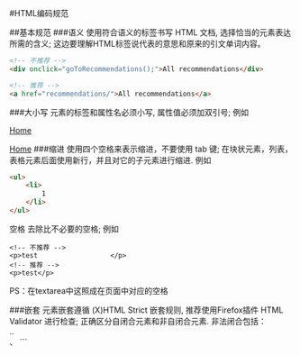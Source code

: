#HTML编码规范

##基本规范
###语义
使用符合语义的标签书写 HTML 文档, 选择恰当的元素表达所需的含义;
这边要理解HTML标签说代表的意思和原来的引文单词内容。
```HTML
<!-- 不推荐 -->
<div onclick="goToRecommendations();">All recommendations</div>
```
```HTML
<!-- 推荐 -->
<a href="recommendations/">All recommendations</a>
```

###大小写
元素的标签和属性名必须小写, 属性值必须加双引号; 例如

<!-- 不推荐 -->
<A HREF='/'>Home</A>
<!-- 推荐 -->
<a href="/">Home</a>
###缩进
使用四个空格来表示缩进，不要使用 tab 键;
在块状元素，列表，表格元素后面使用新行，并且对它的子元素进行缩进.
例如
```HTML
<ul>
    <li>
        1
    </li>
</ul>
```
空格
去除比不必要的空格; 例如
```
<!-- 不推荐 -->
<p>test                  </p>
<!-- 推荐 -->
<p>test</p>
```
PS：在textarea中这照成在页面中对应的空格

###嵌套
元素嵌套遵循 (X)HTML Strict 嵌套规则, 推荐使用Firefox插件 HTML Validator 进行检查;
正确区分自闭合元素和非自闭合元素. 非法闭合包括：<br>..</br>、<script />、<iframe />, 
非法闭合会导致页面嵌套错误问题;
```
<!-- 不推荐 -->
<title>Test</title>
<article>This is only a test.
```

```
<!-- 推荐 -->
<!DOCTYPE html>
<meta charset="utf-8">
<title>Test</title>
<article>This is only a test.</article>
```
###引号
使用双引号来标识 html 的属性; 例如
```
<!-- 不推荐 -->
<a class='maia-button maia-button-secondary'>Sign in</a>
```

```
<!-- 推荐 -->
<a class="maia-button maia-button-secondary">Sign in</a>
```
PS：注意在json中能使用双引号

###自定义属性
通过给元素设置自定义属性来存放与 JavaScript 交互的数据, 
属性名格式为 data-xx (例如：data-lazyload-url)

###DOCTYPE
页面文档类型统一使用HTML5 DOCTYPE. 代码如下：
```
<!doctype html>
```

###编码
声明方法遵循HTML5的规范.推荐使用 utf-8 编码.
```
<meta charset="utf-8" />
```

###注释
建议对超过10行的页面模块进行注释, 以降低开发人员的嵌套成本和后期的维护成本. 例如：
```
<div id="sample">
    ...
</div> <!-- #sample END -->
<div class="sample">
    ...
</div> <!-- .sample END -->
```

协议
如果链接和当前页面一致则忽略链接的协议部分，例如
```
<!-- 不推荐 -->
<script src="http://www.taobao.com/fp.js"></script>
<!-- 推荐 -->
<script src="//www.taobao.com/fp.js"></script>
/* 不推荐 */
.example {
  background: url(http://www.taobao.com/fp.css);
}
/* 推荐 */
.example {
  background: url(//www.taobao.com/fp.css);
}
```

###TODO
使用 TODO 来标记待做事情，便于后期搜索.
在 TODO 后添加 (姓名或邮件) 来表示分类.
例如
```
<!-- TODO(yiminghe): remove duplicate tag -->
<p><span>2</span></p>
```

###焦点分离
将表现，行为和结构分离：不要在 html 和模板中加入除了结构以外的东西.
在文档中引入尽可能少的样式和脚本。比较少的样式文件和脚本会使得网站响应速度变慢。

```
<!-- 不推荐 -->
<!DOCTYPE html>
<title>HTML sucks</title>
<link rel="stylesheet" href="base.css" media="screen">
<link rel="stylesheet" href="grid.css" media="screen">
<link rel="stylesheet" href="print.css" media="print">
<h1 style="font-size: 1em;">HTML sucks</h1>
<p>I’ve read about this on a few sites but now I’m sure:
  <u>HTML is stupid!!1</u>
<center>I can’t believe there’s no way to control the styling of
  my website without doing everything all over again!</center>
 ```
 
 ```
<!-- 推荐 -->
<!DOCTYPE html>
<title>My first CSS-only redesign</title>
<link rel="stylesheet" href="default.css">
<h1>My first CSS-only redesign</h1>
<p>I’ve read about this on a few sites but today I’m actually
  doing it: separating concerns and avoiding anything in the HTML of
  my website that is presentational.
<p>It’s awesome!
```
##元素
###结构性元素
p 表示段落. 只能包含内联元素, 不能包含块级元素;
div 本身无特殊含义, 可用于布局. 几乎可以包含任何元素;
br 表示换行符;
hr 表示水平分割线;
h1-h6 表示标题. 其中 h1 用于表示当前页面最重要的内容的标题;
blockquote 表示引用, 可以包含多个段落. 请勿纯粹为了缩进而使用 blockquote, 大部分浏览器默认将 blockquote 渲染为带有左右缩进;
pre 表示一段格式化好的文本;

###头部元素
title 每个页面必须有且仅有一个 title 元素;
base 可用场景：首页、频道等大部分链接都为新窗口打开的页面;
link link 用于引入 css 资源时, 可省去 media(默认为all) 和 type(默认为text/css) 属性;
style type 默认为 text/css, 可以省去;
script type 属性可以省去; 不赞成使用lang属性; 不要使用古老的<!– //–>这种hack脚本, 它用于阻止第一代浏览器(Netscape 1和Mosaic)将脚本显示成文字;
```
<!-- 不推荐 -->
<link rel="stylesheet" href="//www.google.com/css/maia.css"
  type="text/css">
```
```
<!-- 不推荐 -->
<script src="//www.google.com/js/gweb/analytics/autotrack.js"
  type="text/javascript"></script>
<!-- 推荐 -->
<link rel="stylesheet" href="//www.google.com/css/maia.css">
```

```
<!-- 推荐 -->
<script src="//www.google.com/js/gweb/analytics/autotrack.js"></script>
```

noscript 在用户代理不支持 JavaScript 的情况下提供说明;
###文本元素
a a 存在 href 属性时表示链接, 无 href 属性但有 name 属性表示锚点;
em,strong em 表示句意强调, 加与不加会引起语义变化, 可用于表示不同的心情或语调; strong 表示重要性强调, 可用于局部或全局, strong强调的是重要性, 不会改变句意;
abbr 表示缩写;
sub,sup 主要用于数学和化学公式, sup还可用于脚注;
span 本身无特殊含义;
ins,del 分别表示从文档中增加(插入)和删除
媒体元素
img 请勿将img元素作为定位布局的工具, 不要用他显示空白图片; 给img元素增加alt属性;例如
<!-- 不推荐 -->
<img src="spreadsheet.png">
<!-- 推荐 -->
<img src="spreadsheet.png" alt="Spreadsheet screenshot.">
object 可以用来插入Flash;
###列表元素
dl 表示关联列表, dd是对dt的解释; dt和dd的对应关系比较随意： 一个dt对应多个dd、多个dt对应一个dd、多个dt对应多个dd, 都合法; 可用于名词/单词解释、日程列表、站点目录;
ul 表示无序列表;
ol 表示有序列表, 可用于排行榜等;
li 表示列表项, 必须是ul/ol的子元素;
###表单元素
推荐使用 button 代替 input, 但必须声明 type;
推荐使用 fieldset, legend 组织表单
表单元素的 name 不能设定为 action, enctype, method, novalidate, target, submit 会导致表单提交混乱
###文档模板
```
<!doctype html>
<html>
    <head>
        <meta charset="utf-8" />
        <title>Sample page</title>
        <link rel="stylesheet" href="css_example_url" />
    </head>
    <body>
        <div id="page">
            <div id="header">
                页头
            </div>
            <div id="content">
                主体
            </div>
            <div id="footer">
                页尾
            </div>
        </div>
        <script src="js_example_url"></script>
        <script>
        // 你的代码
        </script>
    </body>
</html>
```
